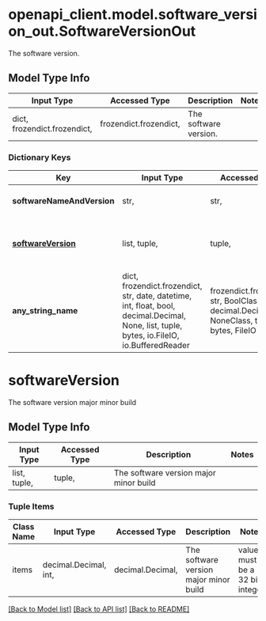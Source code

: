 # openapi_client.model.software_version_out.SoftwareVersionOut

The software version.

## Model Type Info
Input Type | Accessed Type | Description | Notes
------------ | ------------- | ------------- | -------------
dict, frozendict.frozendict,  | frozendict.frozendict,  | The software version. | 

### Dictionary Keys
Key | Input Type | Accessed Type | Description | Notes
------------ | ------------- | ------------- | ------------- | -------------
**softwareNameAndVersion** | str,  | str,  | The software version | [optional] 
**[softwareVersion](#softwareVersion)** | list, tuple,  | tuple,  | The software version major minor build | [optional] 
**any_string_name** | dict, frozendict.frozendict, str, date, datetime, int, float, bool, decimal.Decimal, None, list, tuple, bytes, io.FileIO, io.BufferedReader | frozendict.frozendict, str, BoolClass, decimal.Decimal, NoneClass, tuple, bytes, FileIO | any string name can be used but the value must be the correct type | [optional]

# softwareVersion

The software version major minor build

## Model Type Info
Input Type | Accessed Type | Description | Notes
------------ | ------------- | ------------- | -------------
list, tuple,  | tuple,  | The software version major minor build | 

### Tuple Items
Class Name | Input Type | Accessed Type | Description | Notes
------------- | ------------- | ------------- | ------------- | -------------
items | decimal.Decimal, int,  | decimal.Decimal,  | The software version major minor build | value must be a 32 bit integer

[[Back to Model list]](../../README.md#documentation-for-models) [[Back to API list]](../../README.md#documentation-for-api-endpoints) [[Back to README]](../../README.md)

